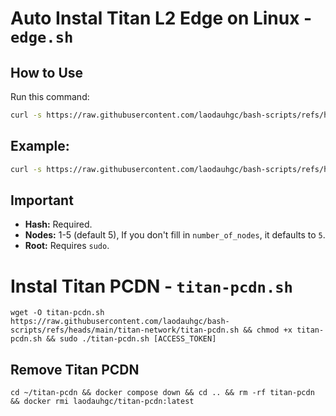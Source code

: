 # Auto Instal Titan L2 Edge on Linux - `edge.sh`

## How to Use

Run this command:

```bash
curl -s https://raw.githubusercontent.com/laodauhgc/bash-scripts/refs/heads/main/titan-network/edge.sh | sudo bash -s -- your_hash_value number_of_nodes
```
## Example:
```bash
curl -s https://raw.githubusercontent.com/laodauhgc/bash-scripts/refs/heads/main/titan-network/edge.sh | sudo bash -s -- 36284E4F-5CBE-4D95-994B-90E53D90CA2C 3
```

## Important

*   **Hash:** Required.
*   **Nodes:** 1-5 (default 5), If you don't fill in `number_of_nodes`, it defaults to `5`.
*   **Root:** Requires `sudo`.

# Instal Titan PCDN - `titan-pcdn.sh`

```
wget -O titan-pcdn.sh https://raw.githubusercontent.com/laodauhgc/bash-scripts/refs/heads/main/titan-network/titan-pcdn.sh && chmod +x titan-pcdn.sh && sudo ./titan-pcdn.sh [ACCESS_TOKEN]
```
## Remove Titan PCDN
```
cd ~/titan-pcdn && docker compose down && cd .. && rm -rf titan-pcdn && docker rmi laodauhgc/titan-pcdn:latest
```
